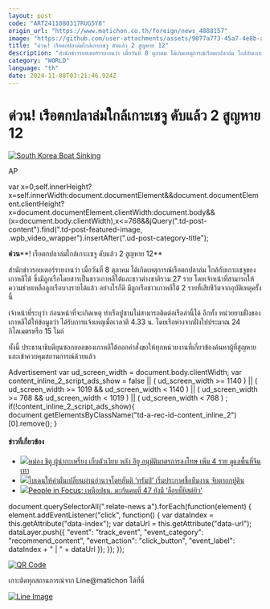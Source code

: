 ```yaml
---
layout: post
code: "ART2411080317RUG5Y8"
origin_url: "https://www.matichon.co.th/foreign/news_4888157"
image: "https://github.com/user-attachments/assets/9077a773-45a7-4e8b-aadf-54ff01a09d37"
title: "ด่วน! เรือตกปลาล่มใกล้เกาะเชจู ดับแล้ว 2 สูญหาย 12"
description: "สำนักข่าวรอยเตอร์รายงานว่า เมื่อวันที่ 8 ตุลาคม ได้เกิดเหตุการณ์เรือตกปลาล่ม ใกล้กับเกาะเชจูของเกาหลีใต้ ซึ่งมีลูกเรือโดยสารเป็นชาวเกาหลีใต้และชาวต่างชาติรวม 27 ราย โดยเจ้าหน้าที่สามารถให้ความช่วยเหลือลูกเรือบางรายได้แล้ว อย่างไรก็ดี มีลูกเรือชาวเกาหลีใต้ 2 รายที่เสียชีวิตจากอุบัติเหตุครั้งนี้"
category: "WORLD"
language: "th"
date: 2024-11-08T03:21:46.924Z
---
```


# ด่วน! เรือตกปลาล่มใกล้เกาะเชจู ดับแล้ว 2 สูญหาย 12

[![](https://www.matichon.co.th/wp-content/uploads/2024/11/728-AP24313039532764.jpg "South Korea Boat Sinking")](https://www.matichon.co.th/wp-content/uploads/2024/11/728-AP24313039532764.jpg)

AP

var x=0;self.innerHeight?x=self.innerWidth:document.documentElement&&document.documentElement.clientHeight?x=document.documentElement.clientWidth:document.body&&(x=document.body.clientWidth),x<=768&&jQuery(".td-post-content").find(".td-post-featured-image, .wpb\_video\_wrapper").insertAfter(".ud-post-category-title");

**ด่วน****! เรือตกปลาล่มใกล้เกาะเชจู ดับแล้ว 2 สูญหาย 12**

สำนักข่าวรอยเตอร์รายงานว่า เมื่อวันที่ 8 ตุลาคม ได้เกิดเหตุการณ์เรือตกปลาล่ม ใกล้กับเกาะเชจูของเกาหลีใต้ ซึ่งมีลูกเรือโดยสารเป็นชาวเกาหลีใต้และชาวต่างชาติรวม 27 ราย โดยเจ้าหน้าที่สามารถให้ความช่วยเหลือลูกเรือบางรายได้แล้ว อย่างไรก็ดี มีลูกเรือชาวเกาหลีใต้ 2 รายที่เสียชีวิตจากอุบัติเหตุครั้งนี้

เจ้าหน้าที่ระบุว่า ก่อนหน้าที่จะเกิดเหตุ ท่าเรือปูซานไม่สามารถติดต่อเรือลำนี้ได้ อีกทั้ง หน่วยยามฝั่งของเกาหลีใต้ให้ข้อมูลว่า ได้รับการแจ้งเหตุเมื่อเวลาตี 4.33 น. โดยเรือห่างจากฝั่งไปประมาณ 24 กิโลเมตรหรือ 15 ไมล์

ทั้งนี้ ประธานาธิบดียุนซอกยอลของเกาหลีใต้ออกคำสั่งขอให้ทุกหน่วยงานที่เกี่ยวข้องค้นหาผู้ที่สูญหายและเข้าควบคุมสถานการณ์ด้วยแล้ว

Advertisement var ud\_screen\_width = document.body.clientWidth; var content\_inline\_2\_script\_ads\_show = false || ( ud\_screen\_width >= 1140 ) || ( ud\_screen\_width >= 1019 && ud\_screen\_width < 1140 ) || ( ud\_screen\_width >= 768 && ud\_screen\_width < 1019 ) || ( ud\_screen\_width < 768 ) ; if(!content\_inline\_2\_script\_ads\_show){ document.getElementsByClassName("td-a-rec-id-content\_inline\_2")\[0\].remove(); }

#### ข่าวที่เกี่ยวข้อง

*   [![](https://www.matichon.co.th/wp-content/uploads/2024/11/2727527.jpg)หม่อง ชิตู ผู้นำกะเหรี่ยง เก็บตัวเงียบ หลัง อียู อนุมัติมาตรการลงโทษ เพิ่ม 4 ราย ดูแลพื้นที่จีนเทา](https://www.matichon.co.th/foreign/news_4888126)
*   [![](https://www.matichon.co.th/wp-content/uploads/2024/11/tbd-1.jpg)ไบเดนให้คำมั่นเปลี่ยนผ่านอำนาจโดยสันติ ‘ทรัมป์’ เริ่มประกาศชื่อทีมงาน จับตาถกปูติน](https://www.matichon.co.th/foreign/news_4888094)
*   [![](https://www.matichon.co.th/wp-content/uploads/2024/11/1200-พีเพิลอินโฟกัส-1.jpg)People in Focus: เหนือปธน. มะกันคนที่ 47 ยังมี ‘ล็อบบี้ยิสต์ยิว’](https://www.matichon.co.th/foreign/news_4885484)

document.querySelectorAll(".relate-news a").forEach(function(element) { element.addEventListener("click", function() { var dataIndex = this.getAttribute("data-index"); var dataUrl = this.getAttribute("data-url"); dataLayer.push({ "event": "track\_event", "event\_category": "recommend\_content", "event\_action": "click\_button", "event\_label": dataIndex + " | " + dataUrl }); }); });

[![QR Code](https://www.matichon.co.th/wp-content/uploads/2023/07/wob1371z.jpg)](https://lin.ee/ht0nDxX)

เกาะติดทุกสถานการณ์จาก Line@matichon ได้ที่นี่

[![Line Image](https://www.matichon.co.th/wp-content/uploads/2023/07/th.png)](https://lin.ee/ht0nDxX)